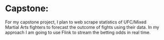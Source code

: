 # Capstone:
For my capstone project, I plan to web scrape statistics of UFC/Mixed Martial Arts fighters to forecast the outcome of fights using their data. In my approach I am going to use Flink to stream the betting odds in real time.
